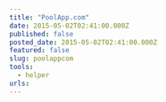 ```yaml
---
title: "PoolApp.com"
date: 2015-05-02T02:41:00.000Z
published: false
posted_date: 2015-05-02T02:41:00.000Z
featured: false
slug: poolappcom
tools:
  - helper
urls:
---
```

